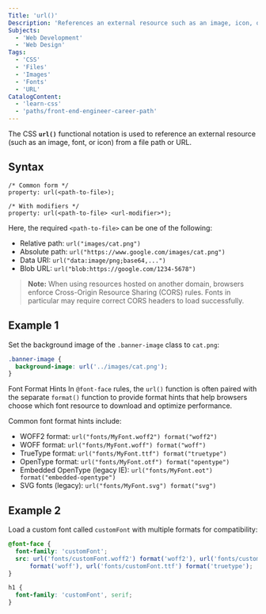```yaml
---
Title: 'url()'
Description: 'References an external resource such as an image, icon, or other asset provided by the file path or URL.'
Subjects:
  - 'Web Development'
  - 'Web Design'
Tags:
  - 'CSS'
  - 'Files'
  - 'Images'
  - 'Fonts'
  - 'URL'
CatalogContent:
  - 'learn-css'
  - 'paths/front-end-engineer-career-path'
---
```


The CSS **`url()`** functional notation is used to reference an external resource (such as an image, font, or icon) from a file path or URL.

## Syntax

```pseudo
/* Common form */
property: url(<path-to-file>);

/* With modifiers */
property: url(<path-to-file> <url-modifier>*);
```

Here, the required `<path-to-file>` can be one of the following:

- Relative path: `url("images/cat.png")`
- Absolute path: `url("https://www.google.com/images/cat.png")`
- Data URI: `url("data:image/png;base64,...")`
- Blob URL: `url("blob:https://google.com/1234-5678")`

> **Note:** When using resources hosted on another domain, browsers enforce Cross-Origin Resource Sharing (CORS) rules. Fonts in particular may require correct CORS headers to load successfully.

## Example 1

Set the background image of the `.banner-image` class to `cat.png`:

```css
.banner-image {
  background-image: url('../images/cat.png');
}
```

Font Format Hints
In `@font-face` rules, the `url()` function is often paired with the separate `format()` function to provide format hints that help browsers choose which font resource to download and optimize performance.

Common font format hints include:

- WOFF2 format: `url("fonts/MyFont.woff2") format("woff2")`
- WOFF format: `url("fonts/MyFont.woff") format("woff")`
- TrueType format: `url("fonts/MyFont.ttf") format("truetype")`
- OpenType format: `url("fonts/MyFont.otf") format("opentype")`
- Embedded OpenType (legacy IE): `url("fonts/MyFont.eot") format("embedded-opentype")`
- SVG fonts (legacy): `url("fonts/MyFont.svg") format("svg")`

## Example 2

Load a custom font called `customFont` with multiple formats for compatibility:

```css
@font-face {
  font-family: 'customFont';
  src: url('fonts/customFont.woff2') format('woff2'), url('fonts/customFont.woff')
      format('woff'), url('fonts/customFont.ttf') format('truetype');
}

h1 {
  font-family: 'customFont', serif;
}
```
